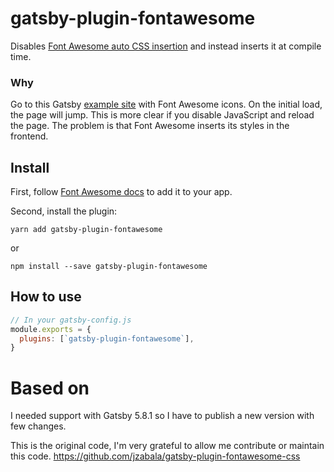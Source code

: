 # gatsby-plugin-fontawesome

Disables [Font Awesome auto CSS insertion](https://fontawesome.com/how-to-use/javascript-api/setup/configuration#autoaddcss) and instead inserts it at compile time.

### Why

Go to this Gatsby [example site](https://gatsby-fontawesome-example.netlify.app/) with Font Awesome icons. On the initial load, the page will jump. This is more clear if you disable JavaScript and reload the page. The problem is that Font Awesome inserts its styles in the frontend.

## Install

First, follow [Font Awesome docs](https://fontawesome.com/how-to-use/on-the-web/using-with/react) to add it to your app.

Second, install the plugin:

`yarn add gatsby-plugin-fontawesome`

or

`npm install --save gatsby-plugin-fontawesome`

## How to use

```javascript
// In your gatsby-config.js
module.exports = {
  plugins: [`gatsby-plugin-fontawesome`],
}
```

# Based on 
I needed support with Gatsby 5.8.1 so I have to publish a new version with few changes. 

This is the original code, I'm very grateful to allow me contribute or maintain this code.
https://github.com/jzabala/gatsby-plugin-fontawesome-css